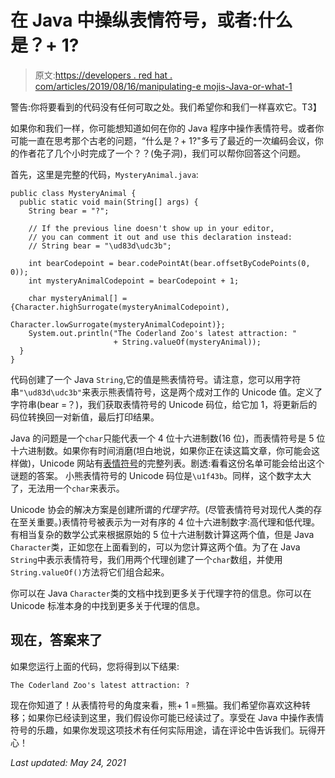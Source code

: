 # 在 Java 中操纵表情符号，或者:什么是？+ 1?

> 原文:[https://developers . red hat . com/articles/2019/08/16/manipulating-e mojis-Java-or-what-1](https://developers.redhat.com/articles/2019/08/16/manipulating-emojis-java-or-what-1)

警告:你将要看到的代码没有任何可取之处。我们希望你和我们一样喜欢它。T3】

如果你和我们一样，你可能想知道如何在你的 Java 程序中操作表情符号。或者你可能一直在思考那个古老的问题，“什么是？+ 1?"多亏了最近的一次编码会议，你的作者花了几个小时完成了一个？？(兔子洞)，我们可以帮你回答这个问题。

首先，这里是完整的代码，`MysteryAnimal.java`:

```
public class MysteryAnimal {
  public static void main(String[] args) {
    String bear = "?";

    // If the previous line doesn't show up in your editor,
    // you can comment it out and use this declaration instead: 
    // String bear = "\ud83d\udc3b";

    int bearCodepoint = bear.codePointAt(bear.offsetByCodePoints(0, 0));
    int mysteryAnimalCodepoint = bearCodepoint + 1;

    char mysteryAnimal[] = {Character.highSurrogate(mysteryAnimalCodepoint),
                            Character.lowSurrogate(mysteryAnimalCodepoint)};
    System.out.println("The Coderland Zoo's latest attraction: "
                       + String.valueOf(mysteryAnimal));
  }
}
```

代码创建了一个 Java `String`,它的值是熊表情符号。请注意，您可以用字符串`"\ud83d\udc3b"`来表示熊表情符号，这是两个成对工作的 Unicode 值。定义了字符串(bear =？)，我们获取表情符号的 Unicode 码位，给它加 1，将更新后的码位转换回一对新值，最后打印结果。

Java 的问题是一个`char`只能代表一个 4 位十六进制数(16 位)，而表情符号是 5 位十六进制数。如果你有时间消磨(坦白地说，如果你正在读这篇文章，你可能会这样做)，Unicode 网站有[表情符号](https://unicode.org/emoji/charts/full-emoji-list.html)的完整列表。剧透:看看这份名单可能会给出这个谜题的答案。 小熊表情符号的 Unicode 码位是`\u1f43b`。同样，这个数字太大了，无法用一个`char`来表示。

Unicode 协会的解决方案是创建所谓的*代理字符*。(尽管表情符号对现代人类的存在至关重要。)表情符号被表示为一对有序的 4 位十六进制数字:高代理和低代理。有相当复杂的数学公式来根据原始的 5 位十六进制数计算这两个值，但是 Java `Character`类，正如您在上面看到的，可以为您计算这两个值。为了在 Java `String`中表示表情符号，我们用两个代理创建了一个`char`数组，并使用`String.valueOf()`方法将它们组合起来。

你可以在 Java `Character`类的文档中找到更多关于代理字符的信息。你可以在 Unicode 标准本身的中找到更多关于代理的信息。

## 现在，答案来了

如果您运行上面的代码，您将得到以下结果:

```
The Coderland Zoo's latest attraction: ?
```

现在你知道了！从表情符号的角度来看，熊+ 1 =熊猫。我们希望你喜欢这种转移；如果你已经读到这里，我们假设你可能已经读过了。享受在 Java 中操作表情符号的乐趣，如果你发现这项技术有任何实际用途，请在评论中告诉我们。玩得开心！

*Last updated: May 24, 2021*